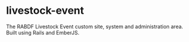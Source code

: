 livestock-event
===============

The RABDF Livestock Event custom site, system and administration area. Built using Rails and EmberJS.
